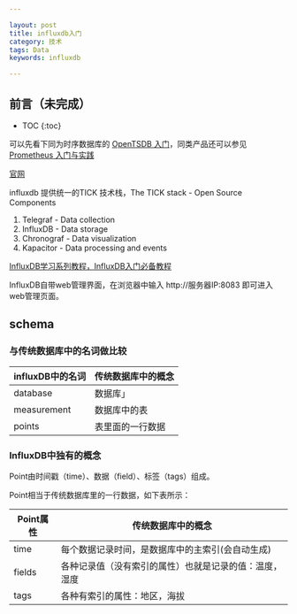 ```yaml
---

layout: post
title: influxdb入门
category: 技术
tags: Data
keywords: influxdb

---
```


## 前言（未完成）

* TOC
{:toc}

可以先看下同为时序数据库的 [OpenTSDB 入门](http://qiankunli.github.io/2017/08/02/opentsdb.html)，同类产品还可以参见 [Prometheus 入门与实践](https://www.ibm.com/developerworks/cn/cloud/library/cl-lo-prometheus-getting-started-and-practice/index.html)

[官网](https://www.influxdata.com/)


influxdb 提供统一的TICK 技术栈，The TICK stack - Open Source Components

1. Telegraf - Data collection
2. InfluxDB - Data storage
3. Chronograf - Data visualization
4. Kapacitor - Data processing and events

[InfluxDB学习系列教程，InfluxDB入门必备教程](https://www.cnblogs.com/waitig/p/5673564.html)


InfluxDB自带web管理界面，在浏览器中输入 http://服务器IP:8083 即可进入web管理页面。


## schema

### 与传统数据库中的名词做比较

|influxDB中的名词|	传统数据库中的概念|
|---|---|
|database|	数据库」
|measurement|	数据库中的表|
|points|	表里面的一行数据|
 
### InfluxDB中独有的概念

Point由时间戳（time）、数据（field）、标签（tags）组成。

Point相当于传统数据库里的一行数据，如下表所示：

|Point属性|	传统数据库中的概念|
|---|---|
|time|	每个数据记录时间，是数据库中的主索引(会自动生成)|
|fields|	各种记录值（没有索引的属性）也就是记录的值：温度， 湿度|
|tags|	各种有索引的属性：地区，海拔|


